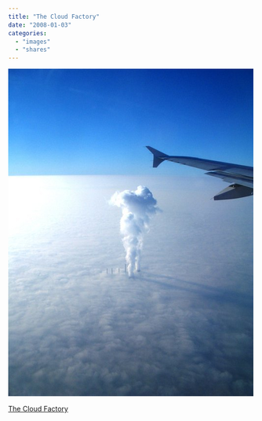 ```yaml
---
title: "The Cloud Factory"
date: "2008-01-03"
categories: 
  - "images"
  - "shares"
---
```


![](images/4wnP83SaF3r50x01q6IchHYX_500.jpg)

[The Cloud Factory](http://haha.nu/amazing/the-cloud-factory/)
